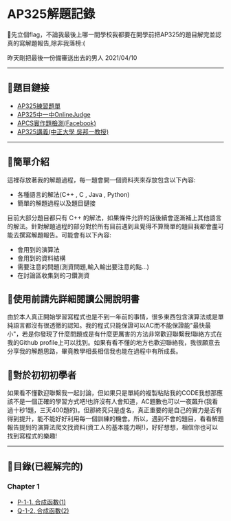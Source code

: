 # AP325解題記錄
🚩先立個flag，不論我最後上哪一間學校我都要在開學前把AP325的題目解完並認真的寫解題報告,除非我落榜:(

昨天剛把最後一份備審送出去的男人  2021/04/10

---
## 🍱題目鏈接
- [AP325練習題單](https://hackmd.io/@cube/rJIDWb40v)
- [AP325中一中OnlineJudge](https://judge.tcirc.tw/Problems?tabid=AP325#tab03)
- [APCS實作題檢測(Facebook)](https://www.facebook.com/groups/359446638362710)
- [AP325講義(中正大學 吳邦一教授)](https://drive.google.com/drive/u/0/folders/10hZCMHH0YgsfguVZCHU7EYiG8qJE5f-m)

---
## 🍔簡單介紹
這裡存放著我的解題過程，每一題會開一個資料夾來存放包含以下內容:
- 各種語言的解法(C++ , C , Java , Python)
- 簡單的解題過程以及題目鏈接

目前大部分題目都只有 C++ 的解法，如果條件允許的話後續會逐漸補上其他語言的解法。針對解題過程的部分對於所有目前遇到且覺得不算簡單的題目我都會盡可能去撰寫解題報告。可能會有以下內容:
- 會用到的演算法
- 會用到的資料結構
- 需要注意的問題(測資問題,輸入輸出要注意的點...)
- 在討論區收集到的刁鑽測資

## 🍩使用前請先詳細閱讀公開說明書
由於本人真正開始學習寫程式也是不到一年前的事情，很多東西包含演算法或是單純語言都沒有很透徹的認知。我的程式只能保證可以AC而不能保證能"最快最小"，若是你發現了什麼問題或是有什麼更厲害的方法非常歡迎聯繫我!聯絡方式在我的Github profile上可以找到。如果有看不懂的地方也歡迎聯絡我，我很願意去分享我的解題思路，畢竟教學相長相信我也能在過程中有所成長。

## 🍖對於初初初學者
如果看不懂歡迎聯繫我一起討論，但如果只是單純的複製粘貼我的CODE我想那應該不是一個正確的學習方式吧!也許沒有人會知道，AC題數也可以一夜飆升(我看過十秒1題，三天400題的)。但那終究只是虛名，真正重要的是自己的實力是否有得到提升，能不能好好利用每一個訓練的機會。所以，遇到不會的題目，看看解題報告提到的演算法爬文找資料(資工人的基本能力啊!)，好好想想，相信你也可以找到寫程式的樂趣!

---
## 🍰目錄(已經解完的)
### Chapter 1
- [P-1-1. 合成函數(1)](https://github.com/CalvinWan0101/AP325/tree/main/P-1-1.%20%E5%90%88%E6%88%90%E5%87%BD%E6%95%B8(1))
- [Q-1-2. 合成函數(2)](https://github.com/CalvinWan0101/AP325/tree/main/Q-1-2.%20%E5%90%88%E6%88%90%E5%87%BD%E6%95%B8(2))
